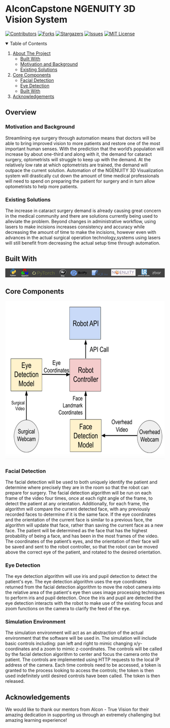 # AlconCapstone NGENUITY 3D Vision System

[![Contributors][contributors-shield]][contributors-url]
[![Forks][forks-shield]][forks-url]
[![Stargazers][stars-shield]][stars-url]
[![Issues][issues-shield]][issues-url]
[![MIT License][license-shield]][license-url]

[contributors-shield]: https://img.shields.io/badge/contributors-green?style=for-the-badge&logo=appveyor
[contributors-url]: https://github.com/mycoal99/AlconCapstone/graphs/contributors
[forks-shield]: https://img.shields.io/github/forks/mycoal99/AlconCapstone?style=for-the-badge
[forks-url]: https://github.com/othneildrew/Best-README-Template/network/members
[stars-shield]: https://img.shields.io/github/stars/mycoal99/AlconCapstone?style=for-the-badge
[stars-url]: https://github.com/mycoal99/AlconCapstone/stargazers
[issues-shield]: https://img.shields.io/github/issues/mycoal99/AlconCapstone?style=for-the-badge
[issues-url]: https://github.com/mycoal99/AlconCapstone/issues
[license-shield]: https://img.shields.io/github/license/othneildrew/Best-README-Template.svg?style=for-the-badge
[license-url]: https://github.com/mycoal99/AlconCapstone/blob/main/LICENSE

<!-- TABLE OF CONTENTS -->
<details open="open">
  <summary>Table of Contents</summary>
  <ol>
    <li>
      <a href="#overview">About The Project</a>
      <ul>
        <li><a href="#built-with">Built With</a></li>
      </ul>
      <ul>
        <li><a href="#motivation-and-background">Motivation and Background</a></li>
      </ul>
      <ul>
        <li><a href="#existing-solutions">Existing Solutions</a></li>
      </ul>
    </li>
    <li>
      <a href="#core-components"> Core Components</a>
        <ul>
          <li><a href="#facial-detection">Facial Detection</a></li>  
        </ul>
        <ul>
          <li><a href="#eye-detection">Eye Detection</a></li>  
        </ul>
        <ul>
          <li><a href="#simulation-environment">Built With</a></li>  
        </ul>
    </li>
    <li><a href="#acknowledgements">Acknowledgements</a></li>
  </ol>
</details>

## Overview

### Motivation and Background

<p> 
Streamlining eye surgery through automation means that doctors will be able to bring improved vision to more patients and restore one of the most important human senses. With the prediction that the world’s population will increase by about one-third and along with it, the demand for cataract surgery, optometrists will struggle to keep up with the demand. At the relatively low rate at which optometrists are trained, the demand will outpace the current solution. Automation of the NGENUITY 3D Visualization system will drastically cut down the amount of time medical professionals will need to spend on preparing the patient for surgery and in turn allow optometrists to help more patients.
</p>

### Existing Solutions

<p>
The increase in cataract surgery demand is already causing great concern in the medical community and there are solutions currently being used to alleviate the problem. Beyond changes in administrative workflow, using lasers to make incisions increases consistency and accuracy while decreasing the amount of time to make the incisions, however even with advances in the actual surgical operation technology,systems using lasers will still benefit from decreasing the actual setup time through automation.
</p>

## Built With

<img src="https://raw.githubusercontent.com/mycoal99/AlconCapstone/main/tech_used.png"></img>

## Core Components
<img src="https://github.com/mycoal99/AlconCapstone/blob/main/architecture.png" height="500" width="750"></img>

### Facial Detection

<p>
The facial detection will be used to both uniquely identify the patient and determine where precisely they are in the room so that the robot can prepare for surgery. The facial detection algorithm will be run on each frame of the video four times, once at each right angle of the frame, to detect the patient at any orientation. Additionally, for each frame, the algorithm will compare the current detected face, with any previously recorded faces to determine if it is the same face. If the eye coordinates and the orientation of the current face is similar to a previous face, the algorithm will update that face, rather than saving the current face as a new face. The patient will be determined as the face that has the highest probability of being a face, and has been in the most frames of the video. The coordinates of the patient’s eyes, and the orientation of their face will be saved and sent to the robot controller, so that the robot can be moved above the correct eye of the patient, and rotated to the desired orientation.
</p>

### Eye Detection

<p>
The eye detection algorithm will use iris and pupil detection to detect the patient's eye. The eye detection algorithm uses the eye coordinates returned from the facial detection algorithm to move the robot camera into the relative area of the patient's eye then uses image processing techniques to perform iris and pupil detection. Once the iris and pupil are detected the eye detection interacts with the robot to make use of the existing focus and zoom functions on the camera to clarify the feed of the eye.
</p>

### Simulation Environment

<p>
The simulation environment will act as an abstraction of the actual environment that the software will be used in. The simulation will include basic controls including: pan left and right to mimic changing x/y-coordinates and a zoom to mimic z-coordinates. The controls will be called by the facial detection algorithm to center and focus the camera onto the patient. The controls are implemented using HTTP requests to the local IP address of the camera. Each time controls need to be accessed, a token is granted to the process looking to access the controls; the token is then used indefinitely until desired controls have been called. The token is then released.
</p>

## Acknowledgements

<p>
We would like to thank our mentors from Alcon - True Vision for their amazing dedication in supporting us through an extremely challenging but amazing learning experience!
</p>
